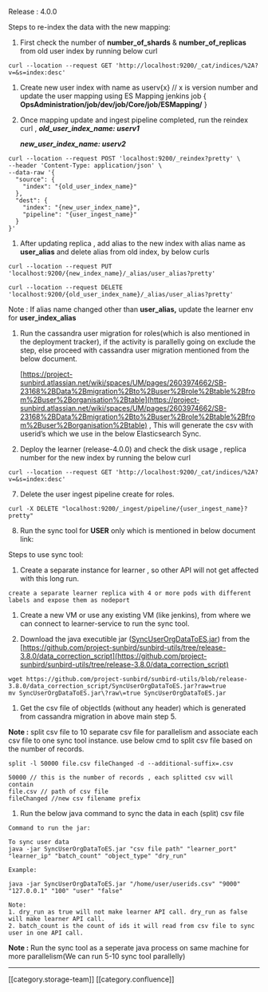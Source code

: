 Release : 4.0.0



Steps to re-index the data with the new mapping:


1. First check the number of  **number_of_shards**  &  **number_of_replicas**  from old user index by running below curl 


```
curl --location --request GET 'http://localhost:9200/_cat/indices/%2A?v=&s=index:desc'
```

1. Create new user index with name as userv{x} // x is version number and update the user mapping using ES Mapping jenkins job { **OpsAdministration/job/dev/job/Core/job/ESMapping/** }


1. Once mapping update and ingest pipeline completed, run the reindex curl ,  **_old_user_index_name: userv1_** 

     **_new_user_index_name: userv2_** 


```
curl --location --request POST 'localhost:9200/_reindex?pretty' \
--header 'Content-Type: application/json' \
--data-raw '{
  "source": {
    "index": "{old_user_index_name}"
  },
  "dest": {
    "index": "{new_user_index_name}",
    "pipeline": "{user_ingest_name}"
  }
}'
```

1. After updating replica , add alias to the new index with alias name as  **user_alias**  and delete alias from old index, by below curls 


```
curl --location --request PUT 'localhost:9200/{new_index_name}/_alias/user_alias?pretty'

curl --location --request DELETE 'localhost:9200/{old_user_index_name}/_alias/user_alias?pretty'

```
Note : If alias name changed other than  **user_alias,** update the learner env for  **user_index_alias** 

    


1. Run the cassandra user migration for roles(which is also mentioned in the deployment tracker), if the activity is parallelly going on exclude the step, else proceed with cassandra user migration mentioned from the below document.

    [https://project-sunbird.atlassian.net/wiki/spaces/UM/pages/2603974662/SB-23168%2BData%2Bmigration%2Bto%2Buser%2Brole%2Btable%2Bfrom%2Buser%2Borganisation%2Btable](https://project-sunbird.atlassian.net/wiki/spaces/UM/pages/2603974662/SB-23168%2BData%2Bmigration%2Bto%2Buser%2Brole%2Btable%2Bfrom%2Buser%2Borganisation%2Btable)  , This will generate the csv with userid’s which we use in the below Elasticsearch Sync.

    


1. Deploy the learner (release-4.0.0) and check the disk usage , replica number for the new index by running the below curl 


```
curl --location --request GET 'http://localhost:9200/_cat/indices/%2A?v=&s=index:desc'
```


 7. Delete the user ingest pipeline create for roles. 


```
curl -X DELETE "localhost:9200/_ingest/pipeline/{user_ingest_name}?pretty"
```
 8. Run the sync tool for  **USER**  only which is mentioned in below document link:

Steps to use sync tool:


1. Create a separate instance for learner , so other API will not get affected with this long run.


```
create a separate learner replica with 4 or more pods with different labels and expose them as nodeport
```

1. Create a new VM or use any existing VM (like jenkins), from where we can connect to learner-service to run the sync tool.


1. Download the java executible jar ([SyncUserOrgDataToES.jar](https://github.com/project-sunbird/sunbird-utils/blob/release-3.8.0/data_correction_script/SyncUserOrgDataToES.jar)) from the [https://github.com/project-sunbird/sunbird-utils/tree/release-3.8.0/data_correction_script](https://github.com/project-sunbird/sunbird-utils/tree/release-3.8.0/data_correction_script)


```
wget https://github.com/project-sunbird/sunbird-utils/blob/release-3.8.0/data_correction_script/SyncUserOrgDataToES.jar?raw=true
mv SyncUserOrgDataToES.jar\?raw\=true SyncUserOrgDataToES.jar
```



1. Get the csv file of objectIds (without any header) which is generated from cassandra migration in above main step 5.

 **Note :** split csv file to 10 separate csv file for parallelism and associate each csv file to one sync tool instance. use below cmd to split csv file based on the number of records.


```
split -l 50000 file.csv fileChanged -d --additional-suffix=.csv

50000 // this is the number of records , each splitted csv will contain
file.csv // path of csv file
fileChanged //new csv filename prefix 
```



1. Run the below java command to sync the data in each (split) csv file 


```
Command to run the jar:

To sync user data
java -jar SyncUserOrgDataToES.jar "csv file path" "learner_port" "learner_ip" "batch_count" "object_type" "dry_run"

Example:

java -jar SyncUserOrgDataToES.jar "/home/user/userids.csv" "9000" "127.0.0.1" "100" "user" "false"

Note:
1. dry_run as true will not make learner API call. dry_run as false will make learner API call.
2. batch_count is the count of ids it will read from csv file to sync user in one API call.
```
 **Note :** Run the sync tool as a seperate java process on same machine for more parallelism(We can run 5-10 sync tool parallelly)

    





*****

[[category.storage-team]] 
[[category.confluence]] 
